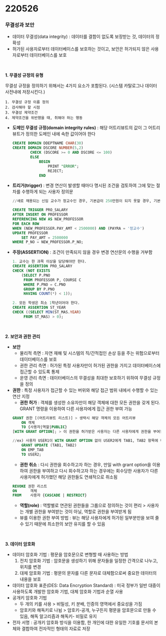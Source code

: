 # 220526

### 무결성과 보안 ###

- 데이터 무결성(data integrity) : 데이터를 결함이 없도록 보장받는 것, 데이터의 정확성
- 허가된 사용자로부터 데이터베이스를 보호하는 것이고, 보안은 허가되지 않은 사용자로부터 데이터베이스를 보호

<br>

__1. 무결성 규정의 유형__   

무결성 규정을 정의하기 위해서는 4가지 요소가 포함된다. (시스템 카탈로그나 데이터 사전내에 저장시킨다.)

```
1. 무결성 규정 이름 정의
2. 검사해야 할 시점
3. 무결성 제약조건
4. 제약조건을 위반했을 때, 취해야 하는 행동
```   
- __도메인 무결성 규정(domain integrity rules)__ : 해당 어트리뷰트의 값이 그 어트리뷰트가 정의한 도메인 내에 속한 값이어야 한다
	```SQL
	CREATE DOMAIN DDEPTNAME CHAR(30)
	CREATE DOMAIN DSCORE NUMBER(5,2)
			CHECK (DSCORE >= 0 AND DSCORE <= 100)
			ELSE
				BEGIN
					PRINT "ERROR";
					REJECT;
				END
	```   
  
- __트리거(trigger)__ : 변경 연산이 발생할 때마다 명시된 조건을 검토하여 그에 맞는 절차를 수행하게 되는 사용자 정의문
	```SQL
  //새로 채용되는 신임 교수가 정교수인 경우, 기본급이 250만원이 되지 못할 경우, 기본급을 250만원으로 설정하는 트리거
  
	CREATE TRIGGER PRO_SALARY
	AFTER INSERT ON PROFESSOR
	REFERENCING NEW AS NEW_PROFESSOR
	FOR EACH ROW
	WHEN (NEW_PROFESSER.PAY_AMT < 2500000) AND (PAYRA = '정교수')
	UPDATE PROFESSOR
		SET PAY_AMT = 2500000
	WHERE P_NO = NEW_PROFESSOR.P_NO;
	```
  
- __주장(ASSERTION)__ : 조건이 만족되지 않을 경우 변경 연산문의 수행을 거부함
	```SQL
	1. 교수는 한 과목 이상을 담당해야만 한다.
	CREATE ASSERTION PRO_SALARY
	CHECK (NOT EXISTS
		(SELECT P.PNO
		 FROM PROFESSOR P, COURSE C
		 WHERE P.PNO = C.PNO
		 GROUP BY P.PNO
		 HAVING COUNT(*) < 1));
			 
	2. 모든 학생은 최소 1학년이어야 한다.
	CREATE ASSERTION ST_YEAR
	CHECK ((SELECT MIN(ST_MAS.YEAR)
		 FROM ST_MAS) > 0);
	```
	
<BR>

__2. 보안과 권한 관리__
- __보안__
	- 물리적 측면 : 자연 재해 및 시스템의 직/간적접인 손상 등을 주는 위험으로부터 데이터베이스를 보호
	- 권한 관리 측면 : 허가된 특정 사용자만이 허가된 권한을 가지고 데이터베이스에 접근할 수 있도록 통제
	- 운영 관리 측면 : 데이터베이스의 무결성을 최대한 보호하기 위하여 무결성 규정을 정의
- __권한__ : 특정 사용자가 접근할 수 있는 버위와 해당 접근 범위 내에서 수행할 수 있는 연산 지정
	- __권한 허가__ : 객체를 생성한 소유자만이 해당 객체에 대한 모든 권한을 갖게 된다. GRANT 명령을 이용하여 다른 사용자에게 접근 권한 부여 가능
	```SQL
	GRANT 권한 [(어트리뷰트 리스트)] > 생략시 해당 객체의 모든 어트리뷰
		ON 객체
		TO {사용자|역할|PUBLIC}
	[WITH GRANT OPTION]; > 이 권한을 허가받은 사용자는 다른 사용자에게 권한을 부여할 수있다.
	
	//ex) 사용자 USER1이 WITH GRANT OPTION 없이 USER2에게 TAB1, TAB2 항목에 대해 UPDATE 권한 부여
		GRANT UPDATE (TAB1, TAB2)
		ON EMP_TAB
		TO USER2;
	```
	- __권한 취소__ : 다시 권한을 회수하고자 하는 경우, 만일 with grant option을 이용하여 권한을 부여하고 다시 회수하고자 하는 경우에는 회수당한 사용자가 다른 사용자에게 허가했던 해당 권한들도 연쇄적으로 취소됨
	```sql
	REVOKE 권한 리스트
	ON		객체
	FROM 	사용자 {CASCADE | RESTRICT}
	```   
	- __역할(role)__ : 역할별로 연관된 권한들을 그룹으로 정의하는 것이 편리 > 사용자는 개별 권한을 부여받는 것이 아닐, 역할로 권한을 부여받게 됨   
	- 뷰를 이용한 권한 부여 방법 : 뷰는 해당 사용자에게 허가된 일부분만을 보여 줄 수 있기 때문에 최소한의 보안 유지를 할 수 있음
	
<br>

__3. 데이터 암호화__
- 데이터 암호화 기법 : 평문을 암호문으로 변형할 때 사용하는 방법
	1. 전치 암호화 기법 : 암호문을 생성하기 위해 문자들을 일정한 간격으로 나누고, 위치를 변경
	2. 대체 암호화 기법 : 평문의 문자를 다른 문자로 대체함으로써 중요한 데이터의 내용을 보호
- 데이터 암호화 표준(DES: Data Encryption Standard) : 미국 정부가 일반 대중이 사용하도록 개발한 암호화 기법, 대체 암호화 기법과 순열 사용
- 공개키 암호화 기법
	- 두 개의 키를 사용 > 비밀성, 키 분배, 인증의 영역에서 중요성을 가짐
	- 암호키와 해독키로 나뉨 > 암호키-공개, 누구든지 평문을 암호문으로 만들 수 있음, 해독 알고리즘과 해독키- 비밀로 유지
- 전자 서명 : 공개키 암호화 방식을 이용함, 한 개인에 대한 유일한 기호를 문서의 본체와 결합하여 전자적인 형태의 자료로 저장